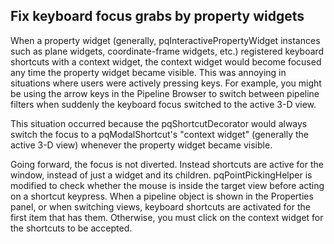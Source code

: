 ## Fix keyboard focus grabs by property widgets

When a property widget (generally, pqInteractivePropertyWidget
instances such as plane widgets, coordinate-frame widgets, etc.)
registered keyboard shortcuts with a context widget, the context
widget would become focused any time the property widget became
visible. This was annoying in situations where users were actively
pressing keys. For example, you might be using the arrow keys
in the Pipeline Browser to switch between pipeline filters when
suddenly the keyboard focus switched to the active 3-D view.

This situation occurred because the pqShortcutDecorator would
always switch the focus to a pqModalShortcut's "context widget"
(generally the active 3-D view) whenever the property widget
became visible.

Going forward, the focus is not diverted. Instead shortcuts are active
for the window, instead of just a widget and its children.
pqPointPickingHelper is modified to check whether the mouse is inside
the target view before acting on a shortcut keypress. When a
pipeline object is shown in the Properties panel, or when switching
views, keyboard shortcuts are activated for the first item that has
them. Otherwise, you must click on the context widget for the
shortcuts to be accepted.
